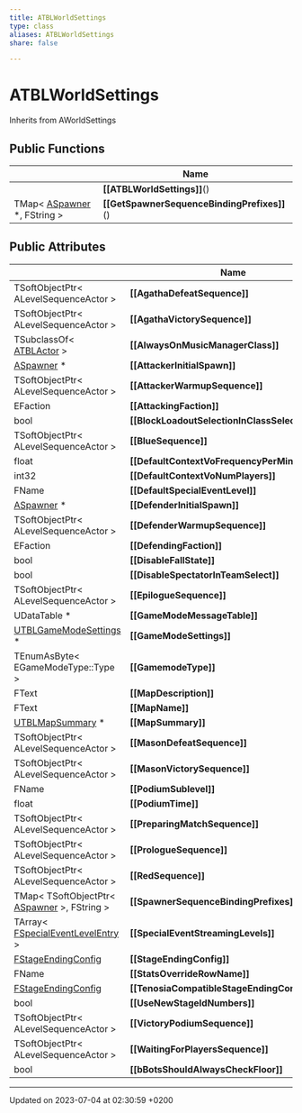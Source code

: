 ```yaml
---
title: ATBLWorldSettings
type: class
aliases: ATBLWorldSettings
share: false

---
```


# ATBLWorldSettings





Inherits from AWorldSettings

## Public Functions

|                | Name           |
| -------------- | -------------- |
| | **[[ATBLWorldSettings]]**() |
| TMap< [ASpawner](/docs/SDK/Source/Classes/classASpawner.md) *, FString > | **[[GetSpawnerSequenceBindingPrefixes]]**() |

## Public Attributes

|                | Name           |
| -------------- | -------------- |
| TSoftObjectPtr< ALevelSequenceActor > | **[[AgathaDefeatSequence]]**  |
| TSoftObjectPtr< ALevelSequenceActor > | **[[AgathaVictorySequence]]**  |
| TSubclassOf< [ATBLActor](/docs/SDK/Source/Classes/classATBLActor.md) > | **[[AlwaysOnMusicManagerClass]]**  |
| [ASpawner](/docs/SDK/Source/Classes/classASpawner.md) * | **[[AttackerInitialSpawn]]**  |
| TSoftObjectPtr< ALevelSequenceActor > | **[[AttackerWarmupSequence]]**  |
| EFaction | **[[AttackingFaction]]**  |
| bool | **[[BlockLoadoutSelectionInClassSelectScreen]]**  |
| TSoftObjectPtr< ALevelSequenceActor > | **[[BlueSequence]]**  |
| float | **[[DefaultContextVoFrequencyPerMin]]**  |
| int32 | **[[DefaultContextVoNumPlayers]]**  |
| FName | **[[DefaultSpecialEventLevel]]**  |
| [ASpawner](/docs/SDK/Source/Classes/classASpawner.md) * | **[[DefenderInitialSpawn]]**  |
| TSoftObjectPtr< ALevelSequenceActor > | **[[DefenderWarmupSequence]]**  |
| EFaction | **[[DefendingFaction]]**  |
| bool | **[[DisableFallState]]**  |
| bool | **[[DisableSpectatorInTeamSelect]]**  |
| TSoftObjectPtr< ALevelSequenceActor > | **[[EpilogueSequence]]**  |
| UDataTable * | **[[GameModeMessageTable]]**  |
| [UTBLGameModeSettings](/docs/SDK/Source/Classes/classUTBLGameModeSettings.md) * | **[[GameModeSettings]]**  |
| TEnumAsByte< EGameModeType::Type > | **[[GamemodeType]]**  |
| FText | **[[MapDescription]]**  |
| FText | **[[MapName]]**  |
| [UTBLMapSummary](/docs/SDK/Source/Classes/classUTBLMapSummary.md) * | **[[MapSummary]]**  |
| TSoftObjectPtr< ALevelSequenceActor > | **[[MasonDefeatSequence]]**  |
| TSoftObjectPtr< ALevelSequenceActor > | **[[MasonVictorySequence]]**  |
| FName | **[[PodiumSublevel]]**  |
| float | **[[PodiumTime]]**  |
| TSoftObjectPtr< ALevelSequenceActor > | **[[PreparingMatchSequence]]**  |
| TSoftObjectPtr< ALevelSequenceActor > | **[[PrologueSequence]]**  |
| TSoftObjectPtr< ALevelSequenceActor > | **[[RedSequence]]**  |
| TMap< TSoftObjectPtr< [ASpawner](/docs/SDK/Source/Classes/classASpawner.md) >, FString > | **[[SpawnerSequenceBindingPrefixes]]**  |
| TArray< [FSpecialEventLevelEntry](/docs/SDK/Source/Classes/structFSpecialEventLevelEntry.md) > | **[[SpecialEventStreamingLevels]]**  |
| [FStageEndingConfig](/docs/SDK/Source/Classes/structFStageEndingConfig.md) | **[[StageEndingConfig]]**  |
| FName | **[[StatsOverrideRowName]]**  |
| [FStageEndingConfig](/docs/SDK/Source/Classes/structFStageEndingConfig.md) | **[[TenosiaCompatibleStageEndingConfig]]**  |
| bool | **[[UseNewStageIdNumbers]]**  |
| TSoftObjectPtr< ALevelSequenceActor > | **[[VictoryPodiumSequence]]**  |
| TSoftObjectPtr< ALevelSequenceActor > | **[[WaitingForPlayersSequence]]**  |
| bool | **[[bBotsShouldAlwaysCheckFloor]]**  |

-------------------------------

Updated on 2023-07-04 at 02:30:59 +0200
